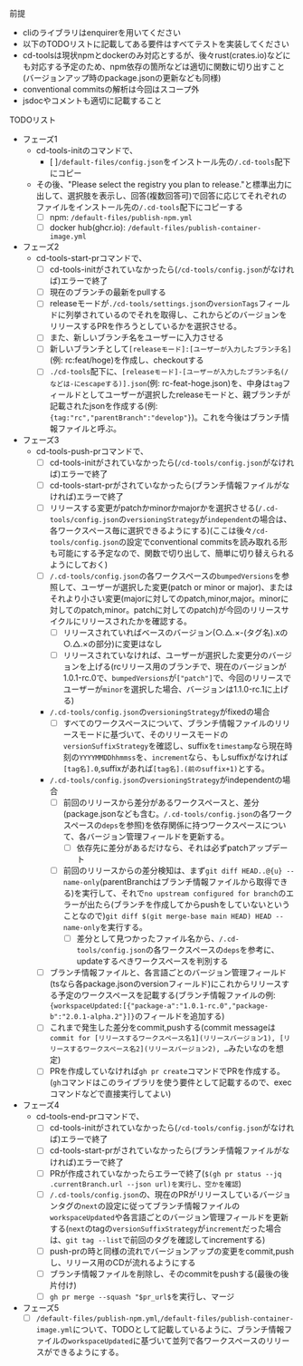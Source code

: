 前提
- cliのライブラリはenquirerを用いてください
- 以下のTODOリストに記載してある要件はすべてテストを実装してください
- cd-toolsは現状npmとdockerのみ対応とするが、後々rust(crates.io)などにも対応する予定のため、npm依存の箇所などは適切に関数に切り出すこと(バージョンアップ時のpackage.jsonの更新なども同様)
- conventional commitsの解析は今回はスコープ外
- jsdocやコメントも適切に記載すること

TODOリスト
- フェーズ1
  - cd-tools-initのコマンドで、
    - [ ]`/default-files/config.json`をインストール先の`/.cd-tools`配下にコピー
  - その後、"Please select the registry you plan to release."と標準出力に出して、選択肢を表示し、回答(複数回答可)で回答に応じてそれぞれのファイルをインストール先の`/.cd-tools`配下にコピーする
    - [ ] npm: `/default-files/publish-npm.yml`
    - [ ] docker hub(ghcr.io): `/default-files/publish-container-image.yml`
- フェーズ2
  - cd-tools-start-prコマンドで、
    - [ ] cd-tools-initがされていなかったら(`/cd-tools/config.json`がなければ)エラーで終了
    - [ ] 現在のブランチの最新をpullする
    - [ ] releaseモードが`./cd-tools/settings.json`の`versionTags`フィールドに列挙されているのでそれを取得し、これからどのバージョンをリリースするPRを作ろうとしているかを選択させる。
    - [ ] また、新しいブランチ名をユーザーに入力させる
    - [ ] 新しいブランチとして`[releaseモード]:[ユーザーが入力したブランチ名]`(例: rc:feat/hoge)を作成し、checkoutする
    - [ ] `./cd-tools`配下に、`[releaseモード]-[ユーザーが入力したブランチ名(/などは-にescapeする)].json`(例: rc-feat-hoge.json)を、中身は`tag`フィールドとしてユーザーが選択したreleaseモードと、親ブランチが記載されたjsonを作成する(例: `{tag:"rc","parentBranch":"develop"}`)。これを今後はブランチ情報ファイルと呼ぶ。
- フェーズ3
  - cd-tools-push-prコマンドで、
    - [ ] cd-tools-initがされていなかったら(`/cd-tools/config.json`がなければ)エラーで終了
    - [ ] cd-tools-start-prがされていなかったら(ブランチ情報ファイルがなければ)エラーで終了
    - [ ] リリースする変更がpatchかminorかmajorかを選択させる(`/.cd-tools/config.json`の`versioningStrategy`が`independent`の場合は、各ワークスペース毎に選択できるようにする)(ここは後々`/cd-tools/config.json`の設定でconventional commitsを読み取れる形も可能にする予定なので、関数で切り出して、簡単に切り替えられるようにしておく)
    - [ ] `/.cd-tools/config.json`の各ワークスペースの`bumpedVersions`を参照して、ユーザーが選択した変更(patch or minor or major)、またはそれより小さい変更(majorに対してのpatch,minor,major。minorに対してのpatch,minor。patchに対してのpatch)が今回のリリースサイクルにリリースされたかを確認する。
      - [ ] リリースされていればベースのバージョン(○.△.×-(タグ名).xの○.△.×の部分)に変更はなし
      - [ ] リリースされていなければ、ユーザーが選択した変更分のバージョンを上げる(rcリリース用のブランチで、現在のバージョンが1.0.1-rc.0で、`bumpedVersions`が`["patch"]`で、今回のリリースでユーザーが`minor`を選択した場合、バージョンは1.1.0-rc.1に上げる)
    - `/.cd-tools/config.json`の`versioningStrategy`がfixedの場合
      - [ ] すべてのワークスペースについて、ブランチ情報ファイルのリリースモードに基づいて、そのリリースモードの`versionSuffixStrategy`を確認し、suffixを`timestamp`なら現在時刻の`YYYYMMDDhhmmss`を、`increment`なら、もしsuffixがなければ`[tag名].0`,suffixがあれば`[tag名].(前のsuffix+1)`とする。
    - `/.cd-tools/config.json`の`versioningStrategy`がindependentの場合
      - [ ] 前回のリリースから差分があるワークスペースと、差分(package.jsonなども含む。`/.cd-tools/config.json`の各ワークスペースの`deps`を参照)を依存関係に持つワークスペースについて、各バージョン管理フィールドを更新する。
        - [ ] 依存先に差分があるだけなら、それは必ずpatchアップデート
      - [ ] 前回のリリースからの差分検知は、まず`git diff HEAD..@{u} --name-only`(parentBranchはブランチ情報ファイルから取得できる)を実行して、それで`no upstream configured for branch`のエラーが出たら(ブランチを作成してからpushをしていないということなので)`git diff $(git merge-base main HEAD) HEAD --name-only`を実行する。
        - [ ] 差分として見つかったファイル名から、`/.cd-tools/config.json`の各ワークスペースの`deps`を参考に、updateするべきワークスペースを判別する
    - [ ] ブランチ情報ファイルと、各言語ごとのバージョン管理フィールド(tsなら各package.jsonのversionフィールド)にこれからリリースする予定のワークスペースを記載する(ブランチ情報ファイルの例:`{workspaceUpdated:[{"package-a":"1.0.1-rc.0","package-b":"2.0.1-alpha.2"}]}`のフィールドを追加する)
    - [ ] これまで発生した差分をcommit,pushする(commit messageは`commit for [リリースするワークスペース名1](リリースバージョン1), [リリースするワークスペース名2](リリースバージョン2), …`みたいなのを想定)
    - [ ] PRを作成していなければ`gh pr create`コマンドでPRを作成する。(`gh`コマンドはこのライブラリを使う要件として記載するので、execコマンドなどで直接実行してよい)
- フェーズ4
  - cd-tools-end-prコマンドで、
    - [ ] cd-tools-initがされていなかったら(`/cd-tools/config.json`がなければ)エラーで終了
    - [ ] cd-tools-start-prがされていなかったら(ブランチ情報ファイルがなければ)エラーで終了
    - [ ] PRが作成されていなかったらエラーで終了(`$(gh pr status --jq .currentBranch.url --json url)を実行し、空かを確認`)
    - [ ] `/.cd-tools/config.json`の、現在のPRがリリースしているバージョンタグの`next`の設定に従ってブランチ情報ファイルの`workspaceUpdated`や各言語ごとのバージョン管理フィールドを更新する(`next`のtagの`versionSuffixStrategy`が`increment`だった場合は、`git tag --list`で前回のタグを確認してincrementする)
    - [ ] push-prの時と同様の流れでバージョンアップの変更をcommit,pushし、リリース用のCDが流れるようにする
    - [ ] ブランチ情報ファイルを削除し、そのcommitをpushする(最後の後片付け)
    - [ ] `gh pr merge --squash "$pr_url$`を実行し、マージ
- フェーズ5
  - [ ] `/default-files/publish-npm.yml`,`/default-files/publish-container-image.yml`について、TODOとして記載しているように、ブランチ情報ファイルの`workspaceUpdated`に基づいて並列で各ワークスペースのリリースができるようにする。
